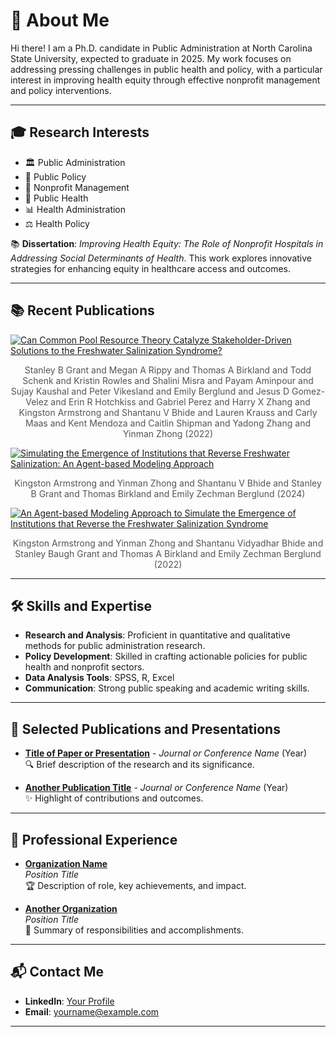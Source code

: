 # 🌟 About Me

Hi there! I am a Ph.D. candidate in Public Administration at North Carolina State University, expected to graduate in 2025. My work focuses on addressing pressing challenges in public health and policy, with a particular interest in improving health equity through effective nonprofit management and policy interventions.

---

## 🎓 Research Interests

- 🏛️ Public Administration  
- 📜 Public Policy  
- 🤝 Nonprofit Management  
- 🏥 Public Health  
- 📊 Health Administration  
- ⚖️ Health Policy  

📚 **Dissertation**: *Improving Health Equity: The Role of Nonprofit Hospitals in Addressing Social Determinants of Health*. This work explores innovative strategies for enhancing equity in healthcare access and outcomes.

---

## 📚 Recent Publications

<!-- START: Google Scholar Publications -->

[![Can Common Pool Resource Theory Catalyze Stakeholder-Driven Solutions to the Freshwater Salinization Syndrome?](https://via.placeholder.com/250x140.png?text=Can+Common+Pool+Resource+Theory+Catalyze+Stakeholder-Driven+Solutions+to+the+Freshwater+Salinization+Syndrome?&bg_color=5a5a5a&text_color=ffffff&font_size=16)](https://scholar.google.com/scholar?q=Can+Common+Pool+Resource+Theory+Catalyze+Stakeholder-Driven+Solutions+to+the+Freshwater+Salinization+Syndrome?)
<p style="font-size: 14px; color: #555; text-align: center;">Stanley B Grant and Megan A Rippy and Thomas A Birkland and Todd Schenk and Kristin Rowles and Shalini Misra and Payam Aminpour and Sujay Kaushal and Peter Vikesland and Emily Berglund and Jesus D Gomez-Velez and Erin R Hotchkiss and Gabriel Perez and Harry X Zhang and Kingston Armstrong and Shantanu V Bhide and Lauren Krauss and Carly Maas and Kent Mendoza and Caitlin Shipman and Yadong Zhang and Yinman Zhong (2022)</p>


[![Simulating the Emergence of Institutions that Reverse Freshwater Salinization: An Agent-based Modeling Approach](https://via.placeholder.com/250x140.png?text=Simulating+the+Emergence+of+Institutions+that+Reverse+Freshwater+Salinization:+An+Agent-based+Modeling+Approach&bg_color=5a5a5a&text_color=ffffff&font_size=16)](https://scholar.google.com/scholar?q=Simulating+the+Emergence+of+Institutions+that+Reverse+Freshwater+Salinization:+An+Agent-based+Modeling+Approach)
<p style="font-size: 14px; color: #555; text-align: center;">Kingston Armstrong and Yinman Zhong and Shantanu V Bhide and Stanley B Grant and Thomas Birkland and Emily Zechman Berglund (2024)</p>


[![An Agent-based Modeling Approach to Simulate the Emergence of Institutions that Reverse the Freshwater Salinization Syndrome](https://via.placeholder.com/250x140.png?text=An+Agent-based+Modeling+Approach+to+Simulate+the+Emergence+of+Institutions+that+Reverse+the+Freshwater+Salinization+Syndrome&bg_color=5a5a5a&text_color=ffffff&font_size=16)](https://scholar.google.com/scholar?q=An+Agent-based+Modeling+Approach+to+Simulate+the+Emergence+of+Institutions+that+Reverse+the+Freshwater+Salinization+Syndrome)
<p style="font-size: 14px; color: #555; text-align: center;">Kingston Armstrong and Yinman Zhong and Shantanu Vidyadhar Bhide and Stanley Baugh Grant and Thomas A Birkland and Emily Zechman Berglund (2022)</p>

<!-- END: Google Scholar Publications -->

---

## 🛠️ Skills and Expertise

- **Research and Analysis**: Proficient in quantitative and qualitative methods for public administration research.  
- **Policy Development**: Skilled in crafting actionable policies for public health and nonprofit sectors.  
- **Data Analysis Tools**: SPSS, R, Excel  
- **Communication**: Strong public speaking and academic writing skills.

---

## 📄 Selected Publications and Presentations

- **[Title of Paper or Presentation](#)** - *Journal or Conference Name* (Year)  
  🔍 Brief description of the research and its significance.

- **[Another Publication Title](#)** - *Journal or Conference Name* (Year)  
  ✨ Highlight of contributions and outcomes.

---

## 💼 Professional Experience

- **[Organization Name](#)**  
  *Position Title*  
  🏆 Description of role, key achievements, and impact.

- **[Another Organization](#)**  
  *Position Title*  
  🚀 Summary of responsibilities and accomplishments.

---

## 📬 Contact Me

- **LinkedIn**: [Your Profile](#)  
- **Email**: yourname@example.com  

---
